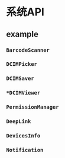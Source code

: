# 系统API

## example


### `BarcodeScanner`

### `DCIMPicker`

### `DCIMSaver`

### `*DCIMViewer`

### `PermissionManager`

### `DeepLink`

### `DevicesInfo`

### `Notification`
